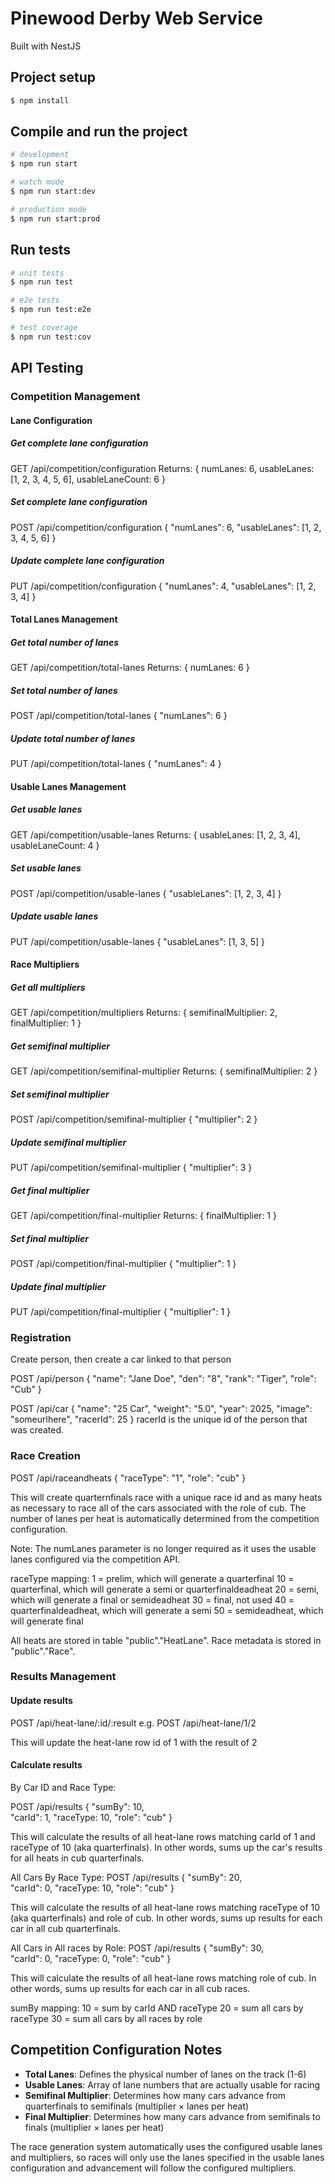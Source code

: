 # Pinewood Derby Web Service

Built with NestJS

## Project setup

```bash
$ npm install
```

## Compile and run the project

```bash
# development
$ npm run start

# watch mode
$ npm run start:dev

# production mode
$ npm run start:prod
```

## Run tests

```bash
# unit tests
$ npm run test

# e2e tests
$ npm run test:e2e

# test coverage
$ npm run test:cov
```

## API Testing

### Competition Management

#### Lane Configuration

##### Get complete lane configuration
GET /api/competition/configuration
Returns: { numLanes: 6, usableLanes: [1, 2, 3, 4, 5, 6], usableLaneCount: 6 }

##### Set complete lane configuration
POST /api/competition/configuration
{
    "numLanes": 6,
    "usableLanes": [1, 2, 3, 4, 5, 6]
}

##### Update complete lane configuration
PUT /api/competition/configuration
{
    "numLanes": 4,
    "usableLanes": [1, 2, 3, 4]
}

#### Total Lanes Management

##### Get total number of lanes
GET /api/competition/total-lanes
Returns: { numLanes: 6 }

##### Set total number of lanes
POST /api/competition/total-lanes
{
    "numLanes": 6
}

##### Update total number of lanes
PUT /api/competition/total-lanes
{
    "numLanes": 4
}

#### Usable Lanes Management

##### Get usable lanes
GET /api/competition/usable-lanes
Returns: { usableLanes: [1, 2, 3, 4], usableLaneCount: 4 }

##### Set usable lanes
POST /api/competition/usable-lanes
{
    "usableLanes": [1, 2, 3, 4]
}

##### Update usable lanes
PUT /api/competition/usable-lanes
{
    "usableLanes": [1, 3, 5]
}

#### Race Multipliers

##### Get all multipliers
GET /api/competition/multipliers
Returns: { semifinalMultiplier: 2, finalMultiplier: 1 }

##### Get semifinal multiplier
GET /api/competition/semifinal-multiplier
Returns: { semifinalMultiplier: 2 }

##### Set semifinal multiplier
POST /api/competition/semifinal-multiplier
{
    "multiplier": 2
}

##### Update semifinal multiplier
PUT /api/competition/semifinal-multiplier
{
    "multiplier": 3
}

##### Get final multiplier
GET /api/competition/final-multiplier
Returns: { finalMultiplier: 1 }

##### Set final multiplier
POST /api/competition/final-multiplier
{
    "multiplier": 1
}

##### Update final multiplier
PUT /api/competition/final-multiplier
{
    "multiplier": 1
}

### Registration

Create person, then create a car linked to that person

POST /api/person
{
    "name": "Jane Doe",
    "den": "8",
    "rank": "Tiger",
    "role": "Cub"
}

POST /api/car
{
        "name": "25 Car",
        "weight": "5.0",
        "year": 2025,
        "image": "someurlhere",
        "racerId": 25
}
racerId is the unique id of the person that was created. 

### Race Creation

POST /api/raceandheats 
{
    "raceType": "1",
    "role": "cub"
}

This will create quarternfinals race with a unique race id and as many heats as necessary to race all of the cars associated with the role of cub. The number of lanes per heat is automatically determined from the competition configuration.

Note: The numLanes parameter is no longer required as it uses the usable lanes configured via the competition API.

raceType mapping:
1 = prelim, which will generate a quarterfinal
10 = quarterfinal, which will generate a semi or quarterfinaldeadheat
20 = semi, which will generate a final or semideadheat
30 = final, not used
40 = quarterfinaldeadheat, which will generate a semi
50 = semideadheat, which will generate final

All heats are stored in table "public"."HeatLane".  Race metadata is stored in "public"."Race".

### Results Management

#### Update results
POST /api/heat-lane/:id/:result
e.g. POST /api/heat-lane/1/2

This will update the heat-lane row id of 1 with the result of 2 

#### Calculate results
By Car ID and Race Type:

POST /api/results
{
     "sumBy": 10,    
     "carId": 1, 
     "raceType: 10,
     "role": "cub"
}

This will calculate the results of all heat-lane rows matching carId of 1 and raceType of 10 (aka quarterfinals).  In other words, sums up the car's results for all heats in cub quarterfinals.  

All Cars By Race Type:
POST /api/results
{
     "sumBy": 20,    
     "carId": 0, 
     "raceType: 10,
     "role": "cub"
}

This will calculate the results of all heat-lane rows matching raceType of 10 (aka quarterfinals) and role of cub.  In other words, sums up results for each car in all cub quarterfinals.

All Cars in All races by Role:
POST /api/results
{
     "sumBy": 30,    
     "carId": 0, 
     "raceType: 0,
     "role": "cub"
}

This will calculate the results of all heat-lane rows matching role of cub.  In other words, sums up results for each car in all cub races. 

sumBy mapping:
10 = sum by carId AND raceType
20 = sum all cars by raceType
30 = sum all cars by all races by role

## Competition Configuration Notes

- **Total Lanes**: Defines the physical number of lanes on the track (1-6)
- **Usable Lanes**: Array of lane numbers that are actually usable for racing
- **Semifinal Multiplier**: Determines how many cars advance from quarterfinals to semifinals (multiplier × lanes per heat)
- **Final Multiplier**: Determines how many cars advance from semifinals to finals (multiplier × lanes per heat)

The race generation system automatically uses the configured usable lanes and multipliers, so races will only use the lanes specified in the usable lanes configuration and advancement will follow the configured multipliers.


